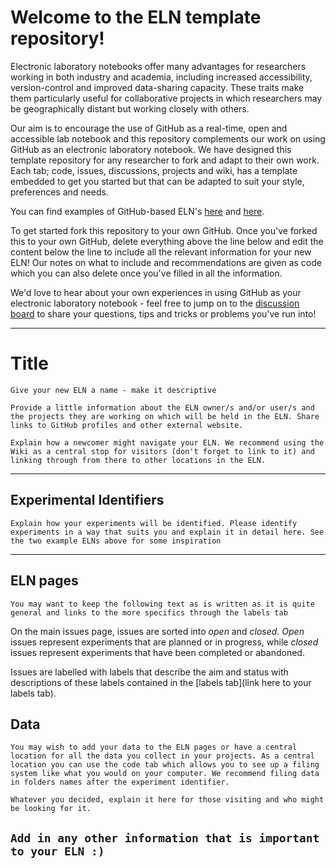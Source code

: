 # Welcome to the ELN template repository!

Electronic laboratory notebooks offer many advantages for researchers working in both industry and academia, including increased accessibility, version-control and improved data-sharing capacity. These traits make them particularly useful for collaborative projects in which researchers may be geographically distant but working closely with others.

Our aim is to encourage the use of GitHub as a real-time, open and accessible lab notebook and this repository complements our work on using GitHub as an electronic laboratory notebook. We have designed this template repository for any researcher to fork and adapt to their own work. Each tab; code, issues, discussions, projects and wiki, has a template embedded to get you started but that can be adapted to suit your style, preferences and needs. 

You can find examples of GitHub-based ELN's [here](https://github.com/KlementineJBS/USYD_PhD_ELN) and [here](https://github.com/TheBreakingGoodProject/ELN-Kymberley-Scroggie).

To get started fork this repository to your own GitHub. Once you've forked this to your own GitHub, delete everything above the line below and edit the content below the line to include all the relevant information for your new ELN! Our notes on what to include and recommendations are given as code which you can also delete once you've filled in all the information.

We'd love to hear about your own experiences in using GitHub as your electronic laboratory notebook - feel free to jump on to the [discussion board](https://github.com/TheBreakingGoodProject/ELN-Templates/discussions/2) to share your questions, tips and tricks or problems you've run into!

---
# Title 
`Give your new ELN a name - make it descriptive`

`Provide a little information about the ELN owner/s and/or user/s and the projects they are working on which will be held in the ELN. Share links to GitHub profiles and other external website.`

`Explain how a newcomer might navigate your ELN. We recommend using the Wiki as a central stop for visitors (don't forget to link to it) and linking through from there to other locations in the ELN.`

---
## Experimental Identifiers

`Explain how your experiments will be identified. Please identify experiments in a way that suits you and explain it in detail here. See the two example ELNs above for some inspiration`

---
## ELN pages

`You may want to keep the following text as is written as it is quite general and links to the more specifics through the labels tab`

On the main issues page, issues are sorted into _open_ and _closed_. _Open_ issues represent experiments that are planned or in progress, while _closed_ issues represent experiments that have been completed or abandoned.

Issues are labelled with labels that describe the aim and status with descriptions of these labels contained in the [labels tab](link here to your labels tab).

## Data

`You may wish to add your data to the ELN pages or have a central location for all the data you collect in your projects. As a central location you can use the code tab which allows you to see up a filing system like what you would on your computer. We recommend filing data in folders names after the experiment identifier.`

`Whatever you decided, explain it here for those visiting and who might be looking for it.`

## `Add in any other information that is important to your ELN :)`
